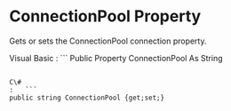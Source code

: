 <!-- loio3c12c57d6c5f101485e58d51547b2c45 -->

# ConnectionPool Property

Gets or sets the ConnectionPool connection property.



Visual Basic
:   ```
Public Property ConnectionPool As String
```

C\#
:   ```
public string ConnectionPool {get;set;}
```

